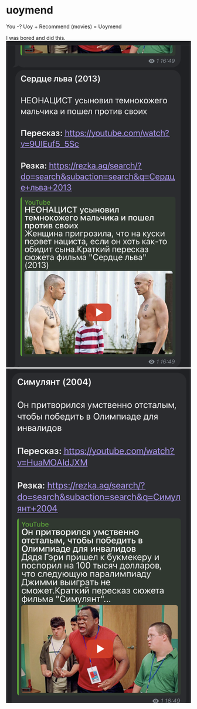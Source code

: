 # uoymend

You -? Uoy + Recommend (movies) = Uoymend

I was bored and did this.
![Screenshot](image.png)
![Screenshot](image-1.png)